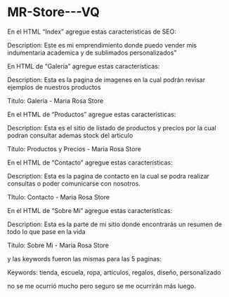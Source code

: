 # MR-Store---VQ

En el HTML “Index” agregue estas características de SEO:

Description:  Este es mi emprendimiento donde puedo vender mis indumentaria academica y de sublimados personalizados"



En HTML de “Galería” agregue estas características:

Description: Esta es la pagina de imagenes en la cual podrán revisar ejemplos de nuestros productos

Titulo: Galería - Maria Rosa Store



En el HTML de “Productos” agregue estas características:

Description: Esta es el sitio de listado de productos y precios por la cual podran consultar ademas stock del articulo

Título: Productos y Precios - Maria Rosa Store



En el HTML de “Contacto” agregue estas características:

Description: Esta es la pagina de contacto en la cual se podra realizar consultas o poder comunicarse con nosotros.

TItulo: Contacto - Maria Rosa Store



En el HTML de “Sobre Mi” agregue estas características:

Description: Esta es la parte de mi sitio donde encontrarás un resumen de todo lo que pase en la vida

Título: Sobre Mi - Maria Rosa Store

y las keywords fueron las mismas para las 5 paginas:



Keywords: tienda, escuela, ropa, artículos, regalos, diseño, personalizado

no se me ocurrió mucho pero seguro se me ocurrirán más luego.
